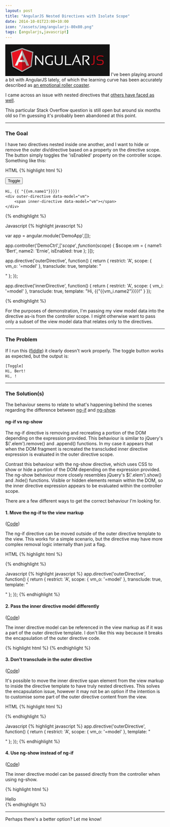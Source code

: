 ```yaml
--- 
layout: post
title: "AngularJS Nested Directives with Isolate Scope"
date: 2014-10-01T23:00+10:00
icon: "/assets/img/angularjs-80x80.png"
tags: [angularjs,javascript]
---
```


<img src="/assets/img/angularjs.png" alt="AngularJS" class="pull-right hidden-xs">
I've been playing around a bit with AngularJS lately, of which the learning curve has been accurately described as <a href="http://www.bennadel.com/blog/2439-my-experience-with-angularjs-the-super-heroic-javascript-mvw-framework.htm">an emotional roller coaster</a>.

I came across an issue with nested directives that <a href="http://stackoverflow.com/questions/22296084/directives-isolated-scope-variables-are-undefined-if-it-is-wrapped-in-a-directi">others have faced as well</a>. 
<!--more-->
This particular Stack Overflow question is still open but around six months old so I'm guessing it's probably been abandoned at this point.

-----

### The Goal

I have two directives nested inside one another, and I want to hide or remove the outer div/directive based on a property on the directive scope.
The button simply toggles the 'isEnabled' property on the controller scope. Something like this:


HTML
{% highlight html %}
<div ng-app="DemoApp" ng-controller="DemoCtrl">
    <button ng-click="vm.isEnabled = !vm.isEnabled">Toggle</button>
    <br/>

    Hi, {{ "{{vm.name1"}}}}!
    <div outer-directive data-model="vm">
        <span inner-directive data-model="vm"></span>
    </div>
</div>
{% endhighlight %}

Javascript
{% highlight javascript %}

var app = angular.module('DemoApp',[]);

app.controller('DemoCtrl',['$scope', function($scope) {
    $scope.vm = {
        name1: 'Bert',
        name2: 'Ernie',
        isEnabled: true
    };
}]);

app.directive('outerDirective', function() {
    return {
        restrict: 'A',
        scope: {
            vm_o: '=model'
        },
        transclude: true,
        template: "<div ng-if='vm_o.isEnabled'><span ng-transclude></span></div>"
    };
});

app.directive('innerDirective', function() {
    return {
        restrict: 'A',
        scope: {
            vm_i: '=model'
        },
        transclude: true,
        template: "Hi, {{"{{vm_i.name2"}}}}!"
    }
});

{% endhighlight %}

For the purposes of demonstration, I'm passing my view model data into the directive as-is from the controller scope.
I might otherwise want to pass only a subset of the view model data that relates only to the directives.

-----

### The Problem

If I run this ([fiddle](http://jsfiddle.net/yq62duzz/)) it clearly doesn't work properly. 
The toggle button works as expected, but the output is:

    [Toggle]
    Hi, Bert!
    Hi, !

-----

### The Solution(s)
 
The behaviour seems to relate to what's happening behind the scenes regarding the difference between <a href="https://docs.angularjs.org/api/ng/directive/ngIf">ng-if</a> and <a href="https://docs.angularjs.org/api/ng/directive/ngShow">ng-show</a>.

#### ng-if vs ng-show

The ng-if directive is removing and recreating a portion of the DOM depending on the expression provided. 
This behaviour is similar to jQuery's $('.elem').remove() and .append() functions.
In my case it appears that when the DOM fragment is recreated the transcluded inner directive expression is evaluated in the outer directive scope.

Contrast this behaviour with the ng-show directive, which uses CSS to show or hide a portion of the DOM depending on the expression provided. 
The ng-show behaviour more closely resembles jQuery's $('.elem').show() and .hide() functions.
Visible or hidden elements remain within the DOM, so the inner directive expression appears to be evaluated within the controller scope.

There are a few different ways to get the correct behaviour I'm looking for.

#### 1. Move the ng-if to the view markup
([Code](http://jsfiddle.net/aenpL8fv/))

The ng-if directive can be moved outside of the outer directive template to the view.
This works for a simple scenario, but the directive may have more complex removal logic internally than just a flag.

HTML
{% highlight html %}
<div ng-if="vm.isEnabled" outer-directive data-model="vm">
    <span inner-directive data-model="vm"></span>
</div>
{% endhighlight %}

Javascript
{% highlight javascript %}
app.directive('outerDirective', function() {
    return {
        restrict: 'A',
        scope: {
            vm_o: '=model'
        },
        transclude: true,
        template: "<div><span ng-transclude></span></div>"
    };
});
{% endhighlight %}


#### 2. Pass the inner directive model differently
([Code](http://jsfiddle.net/fbqxnu5x/))

The inner directive model can be referenced in the view markup as if it was a part of the outer directive template.
I don't like this way because it breaks the encapsulation of the outer directive code.

{% highlight html %}
<span inner-directive data-model="vm_o"></span>
{% endhighlight %}


#### 3. Don't transclude in the outer directive
([Code](http://jsfiddle.net/2d5mn7ep/))

It's possible to move the inner directive span element from the view markup to inside the directive template to have truly nested directives.
This solves the encapsulation issue, however it may not be an option if the intention is to customise some part of the outer directive content from the view.

HTML
{% highlight html %}
<div outer-directive data-model="vm"></div>
{% endhighlight %}

Javascript
{% highlight javascript %}
app.directive('outerDirective', function() {
    return {
        restrict: 'A',
        scope: {
            vm_o: '=model'
        },
        template: "<div ng-if='vm_o.isEnabled'><span inner-directive data-model='vm_o'></span></div>"
    };
});
{% endhighlight %}


#### 4. Use ng-show instead of ng-if
([Code](http://jsfiddle.net/k32s118z/))

The inner directive model can be passed directly from the controller when using ng-show.

{% highlight html %}
<div ng-show='vm_o.isEnabled'>Hello <span ng-transclude></span></div>
{% endhighlight %}

-----

Perhaps there's a better option? Let me know!

